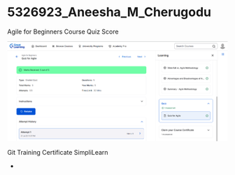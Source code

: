 # 5326923\_Aneesha\_M\_Cherugodu

Agile for Beginners Course Quiz Score 


![Agile for beginners Course Quiz Score](https://github.com/Aneesha0912/5326923_Aneesha_M_Cherugodu/blob/26a73e5010262d83cab9bb75c5326e8c60522ed4/SDLC/Agile%20for%20Beginners%20Quiz%20Score.png)


Git Training Certificate SimpliLearn


*


